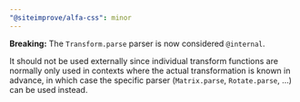 ```yaml
---
"@siteimprove/alfa-css": minor
---
```


**Breaking:** The `Transform.parse` parser is now considered `@internal`.

It should not be used externally since individual transform functions are normally only used in contexts where the actual transformation is known in advance, in which case the specific parser (`Matrix.parse`, `Rotate.parse`, …) can be used instead.
